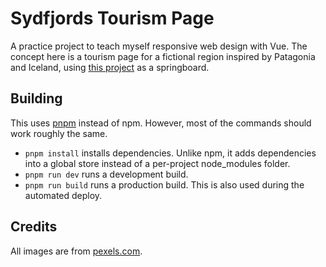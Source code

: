 # Sydfjords Tourism Page
A practice project to teach myself responsive web design with Vue. The concept here is a tourism page for a fictional region inspired by Patagonia and Iceland, using [this project](https://www.frontendpractice.com/projects/monogram) as a springboard.

## Building

This uses [pnpm](https://pnpm.io/) instead of npm. However, most of the commands should work roughly the same.

- `pnpm install` installs dependencies. Unlike npm, it adds dependencies into a global store instead of a per-project node_modules folder.
- `pnpm run dev` runs a development build.
- `pnpm run build` runs a production build. This is also used during the automated deploy.

## Credits

All images are from [pexels.com](https://www.pexels.com/).
